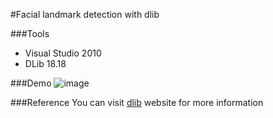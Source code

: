 #Facial landmark detection with dlib

###Tools
* Visual Studio 2010
* DLib 18.18

###Demo
![image](https://github.com/flyingzhao/FacialLandmark/blob/master/demo/1.png)

###Reference
You can visit [dlib](http://dlib.net/imaging.html#shape_predictor) website for more information
